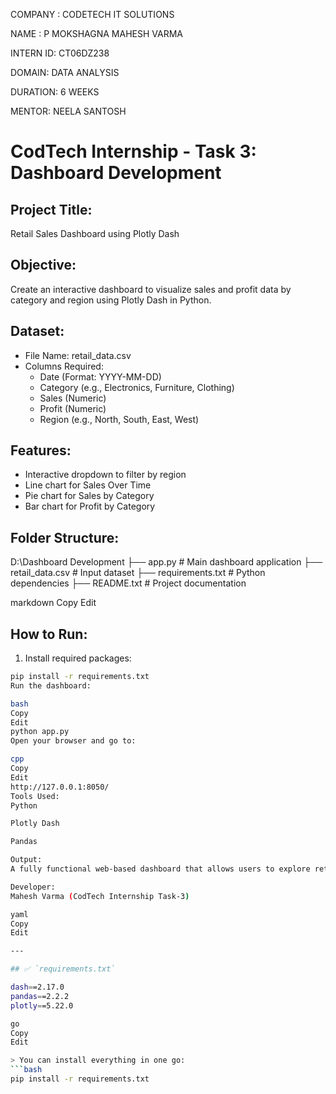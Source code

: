 COMPANY : CODETECH IT SOLUTIONS

NAME : P MOKSHAGNA MAHESH VARMA

INTERN ID: CT06DZ238

DOMAIN: DATA ANALYSIS

DURATION: 6 WEEKS

MENTOR: NEELA SANTOSH

# CodTech Internship - Task 3: Dashboard Development

## Project Title:
Retail Sales Dashboard using Plotly Dash

## Objective:
Create an interactive dashboard to visualize sales and profit data by category and region using Plotly Dash in Python.

## Dataset:
- File Name: retail_data.csv
- Columns Required:
    - Date (Format: YYYY-MM-DD)
    - Category (e.g., Electronics, Furniture, Clothing)
    - Sales (Numeric)
    - Profit (Numeric)
    - Region (e.g., North, South, East, West)

## Features:
- Interactive dropdown to filter by region
- Line chart for Sales Over Time
- Pie chart for Sales by Category
- Bar chart for Profit by Category

## Folder Structure:
D:\Dashboard Development
├── app.py # Main dashboard application
├── retail_data.csv # Input dataset
├── requirements.txt # Python dependencies
├── README.txt # Project documentation

markdown
Copy
Edit

## How to Run:

1. Install required packages:
```bash
pip install -r requirements.txt
Run the dashboard:

bash
Copy
Edit
python app.py
Open your browser and go to:

cpp
Copy
Edit
http://127.0.0.1:8050/
Tools Used:
Python

Plotly Dash

Pandas

Output:
A fully functional web-based dashboard that allows users to explore retail data interactively by region, showing key insights like sales trends, category performance, and profit analysis.

Developer:
Mahesh Varma (CodTech Internship Task-3)

yaml
Copy
Edit

---

## ✅ `requirements.txt`

dash==2.17.0
pandas==2.2.2
plotly==5.22.0

go
Copy
Edit

> You can install everything in one go:
```bash
pip install -r requirements.txt

